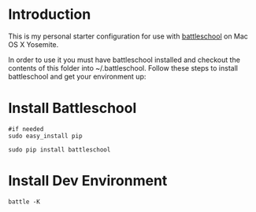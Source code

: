 # Introduction

This is my personal starter configuration for use with [battleschool](https://github.com/spencergibb/battleschool) on Mac OS X Yosemite.

In order to use it you must have battleschool installed and checkout the contents of this folder into ~/.battleschool. Follow these steps to install battleschool and get your environment up:

# Install Battleschool

    #if needed
    sudo easy_install pip

    sudo pip install battleschool

# Install Dev Environment

    battle -K
